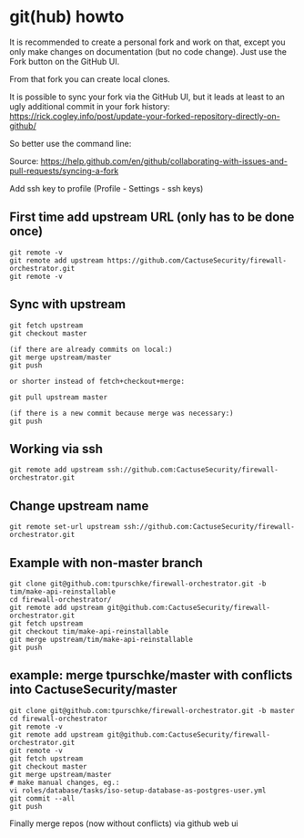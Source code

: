 # git(hub) howto

It is recommended to create a personal fork and work on that, except you only make changes on documentation (but no code change). Just use the Fork button on the GitHub UI.

From that fork you can create local clones.

It is possible to sync your fork via the GitHub UI, but it leads at least to an ugly additional commit in your fork history: <https://rick.cogley.info/post/update-your-forked-repository-directly-on-github/>

So better use the command line:

Source: <https://help.github.com/en/github/collaborating-with-issues-and-pull-requests/syncing-a-fork>

Add ssh key to profile (Profile - Settings - ssh keys)

## First time add upstream URL (only has to be done once)

```
git remote -v
git remote add upstream https://github.com/CactuseSecurity/firewall-orchestrator.git
git remote -v
```

## Sync with upstream

```
git fetch upstream
git checkout master

(if there are already commits on local:)
git merge upstream/master
git push

or shorter instead of fetch+checkout+merge:

git pull upstream master

(if there is a new commit because merge was necessary:)
git push
```

## Working via ssh

```
git remote add upstream ssh://github.com:CactuseSecurity/firewall-orchestrator.git
```

## Change upstream name

```
git remote set-url upstream ssh://github.com:CactuseSecurity/firewall-orchestrator.git
```

## Example with non-master branch

```
git clone git@github.com:tpurschke/firewall-orchestrator.git -b tim/make-api-reinstallable
cd firewall-orchestrator/
git remote add upstream git@github.com:CactuseSecurity/firewall-orchestrator.git
git fetch upstream
git checkout tim/make-api-reinstallable
git merge upstream/tim/make-api-reinstallable
git push
```

## example: merge tpurschke/master with conflicts into CactuseSecurity/master
```
git clone git@github.com:tpurschke/firewall-orchestrator.git -b master
cd firewall-orchestrator
git remote -v
git remote add upstream git@github.com:CactuseSecurity/firewall-orchestrator.git
git remote -v
git fetch upstream
git checkout master
git merge upstream/master
# make manual changes, eg.:
vi roles/database/tasks/iso-setup-database-as-postgres-user.yml
git commit --all
git push
```
Finally merge repos (now without conflicts) via github web ui
